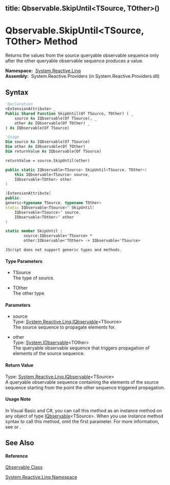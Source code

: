 title: Qbservable.SkipUntil<TSource, TOther>()
---
# Qbservable.SkipUntil\<TSource, TOther\> Method

Returns the values from the source queryable observable sequence only after the other queryable observable sequence produces a value.

**Namespace:**  [System.Reactive.Linq](System.Reactive.Linq\System.Reactive.Linq.md)  
**Assembly:**  System.Reactive.Providers (in System.Reactive.Providers.dll)

## Syntax

```vb
'Declaration
<ExtensionAttribute> _
Public Shared Function SkipUntil(Of TSource, TOther) ( _
    source As IQbservable(Of TSource), _
    other As IObservable(Of TOther) _
) As IQbservable(Of TSource)
```

```vb
'Usage
Dim source As IQbservable(Of TSource)
Dim other As IObservable(Of TOther)
Dim returnValue As IQbservable(Of TSource)

returnValue = source.SkipUntil(other)
```

```csharp
public static IQbservable<TSource> SkipUntil<TSource, TOther>(
    this IQbservable<TSource> source,
    IObservable<TOther> other
)
```

```c++
[ExtensionAttribute]
public:
generic<typename TSource, typename TOther>
static IQbservable<TSource>^ SkipUntil(
    IQbservable<TSource>^ source, 
    IObservable<TOther>^ other
)
```

```fsharp
static member SkipUntil : 
        source:IQbservable<'TSource> * 
        other:IObservable<'TOther> -> IQbservable<'TSource> 
```

```jscript
JScript does not support generic types and methods.
```

#### Type Parameters

- TSource  
  The type of source.

- TOther  
  The other type.

#### Parameters

- source  
  Type: [System.Reactive.Linq.IQbservable](IQbservable\IQbservable(TSource).md)\<TSource\>  
  The source sequence to propagate elements for.

- other  
  Type: [System.IObservable](https://msdn.microsoft.com/en-us/library/Dd990377)\<TOther\>  
  The queryable observable sequence that triggers propagation of elements of the source sequence.

#### Return Value

Type: [System.Reactive.Linq.IQbservable](IQbservable\IQbservable(TSource).md)\<TSource\>  
A queryable observable sequence containing the elements of the source sequence starting from the point the other sequence triggered propagation.

#### Usage Note

In Visual Basic and C\#, you can call this method as an instance method on any object of type [IQbservable](IQbservable\IQbservable(TSource).md)\<TSource\>. When you use instance method syntax to call this method, omit the first parameter. For more information, see [](https://msdn.microsoft.com/en-us/library/Bb384936) or [](https://msdn.microsoft.com/en-us/library/Bb383977).

## See Also

#### Reference

[Qbservable Class](Qbservable\Qbservable.md)

[System.Reactive.Linq Namespace](System.Reactive.Linq\System.Reactive.Linq.md)
